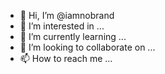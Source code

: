 - 👋 Hi, I’m @iamnobrand
- 👀 I’m interested in ...
- 🌱 I’m currently learning ...
- 💞️ I’m looking to collaborate on ...
- 📫 How to reach me ...

<!---
iamnobrand/iamnobrand is a ✨ special ✨ repository because its `README.md` (this file) appears on your GitHub profile.
You can click the Preview link to take a look at your changes.
--->
